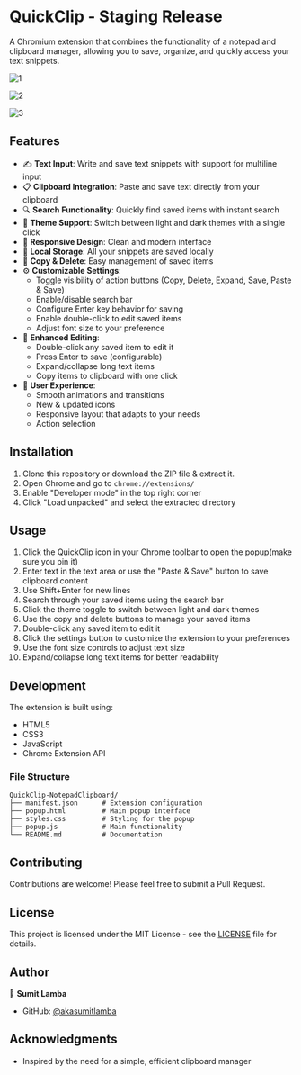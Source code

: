 # QuickClip - Staging Release

A Chromium extension that combines the functionality of a notepad and clipboard manager, allowing you to save, organize, and quickly access your text snippets.

![1](https://github.com/user-attachments/assets/56880205-0d0e-4f09-8ea2-84cd99010cbc)

![2](https://github.com/user-attachments/assets/7555032f-9e2e-45f3-a094-8972dc6adc01)

![3](https://github.com/user-attachments/assets/fda64349-144f-483d-b334-30ba873ed6ea)



## Features

- ✍️ **Text Input**: Write and save text snippets with support for multiline input
- 📋 **Clipboard Integration**: Paste and save text directly from your clipboard
- 🔍 **Search Functionality**: Quickly find saved items with instant search
- 🎨 **Theme Support**: Switch between light and dark themes with a single click
- 📱 **Responsive Design**: Clean and modern interface
- 💾 **Local Storage**: All your snippets are saved locally
- 🔄 **Copy & Delete**: Easy management of saved items
- ⚙️ **Customizable Settings**: 
  - Toggle visibility of action buttons (Copy, Delete, Expand, Save, Paste & Save)
  - Enable/disable search bar
  - Configure Enter key behavior for saving
  - Enable double-click to edit saved items
  - Adjust font size to your preference
- 📝 **Enhanced Editing**:
  - Double-click any saved item to edit it
  - Press Enter to save (configurable)
  - Expand/collapse long text items
  - Copy items to clipboard with one click
- 🎯 **User Experience**:
  - Smooth animations and transitions
  - New & updated icons
  - Responsive layout that adapts to your needs
  - Action selection

## Installation

1. Clone this repository or download the ZIP file & extract it.
2. Open Chrome and go to `chrome://extensions/`
3. Enable "Developer mode" in the top right corner
4. Click "Load unpacked" and select the extracted directory

## Usage

1. Click the QuickClip icon in your Chrome toolbar to open the popup(make sure you pin it)
2. Enter text in the text area or use the "Paste & Save" button to save clipboard content
3. Use Shift+Enter for new lines
4. Search through your saved items using the search bar
5. Click the theme toggle to switch between light and dark themes
6. Use the copy and delete buttons to manage your saved items
7. Double-click any saved item to edit it
8. Click the settings button to customize the extension to your preferences
9. Use the font size controls to adjust text size
10. Expand/collapse long text items for better readability

## Development

The extension is built using:
- HTML5
- CSS3
- JavaScript
- Chrome Extension API

### File Structure

```
QuickClip-NotepadClipboard/
├── manifest.json      # Extension configuration
├── popup.html         # Main popup interface
├── styles.css         # Styling for the popup
├── popup.js           # Main functionality
└── README.md          # Documentation
```

## Contributing

Contributions are welcome! Please feel free to submit a Pull Request.

## License

This project is licensed under the MIT License - see the [LICENSE](LICENSE) file for details.

## Author

👤 **Sumit Lamba**
- GitHub: [@akasumitlamba](https://github.com/akasumitlamba)

## Acknowledgments

- Inspired by the need for a simple, efficient clipboard manager
